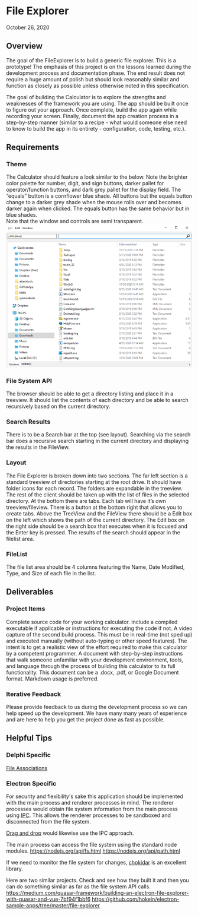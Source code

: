 # File Explorer
October 26, 2020

## Overview
The goal of the FileExplorer is to build a generic file explorer. This is a prototype! The emphasis of this project is on the lessons learned during the development process and documentation phase. The end result does not require a huge amount of polish but should look reasonably similar and function as closely as possible unless otherwise noted in this specification.

The goal of building the Calculator is to explore the strengths and weaknesses of the framework you are using. The app should be built once to figure out your approach.  Once complete, build the app again while recording your screen.  Finally, document the app creation process in a step-by-step manner (similar to a recipe - what would someone else need to know to build the app in its entirety - configuration, code, testing, etc.).


## Requirements
### Theme
The Calculator should feature a look similar to the below. Note the brighter color palette for number, digit, and sign buttons, darker pallet for operator/function buttons, and dark grey pallet for the display field.  The “equals” button is a cornflower blue shade.  All buttons but the equals button change to a darker grey shade when the mouse rolls over and becomes darker again when clicked.  The equals button has the same behavior but in blue shades.  
Note that the window and controls are semi transparent.
![](https://github.com/Embarcadero/ComparisonResearch/blob/main/fileexplorer/filebrowser.png)

### File System API
The browser should be able to get a directory listing and place it in a treeview. It should list the contents of each directory and be able to search recursively based on the current directory.
### Search Results
There is to be a Search bar at the top (see layout). Searching via the search bar does a recursive search starting in the current directory and displaying the results in the FileView.
### Layout
The File Explorer is broken down into two sections. The far left section is a standard treeview of directories starting at the root drive. It should have folder icons for each record. The folders are expandable in the treeview. The rest of the client should be taken up with the list of files in the selected directory. At the bottom there are tabs. Each tab will have it’s own treeview/fileview. There is a button at the  bottom right that allows you to create tabs.
Above the TreeView and the FileView there should be a Edit box on the left which shows the path of the current directory. The Edit box on the right side should be a search box that executes when it is focused and the Enter key is pressed. The results of the search should appear in the filelist area.

### FileList
The file list area should be 4 columns featuring the Name, Date Modified, Type, and Size of each file in the list.


## Deliverables
### Project Items

Complete source code for your working calculator.  Include a compiled executable if applicable or instructions for executing the code if not.
A video capture of the second build process.  This must be in real-time (not sped up) and executed manually (without auto-typing or other speed features).  The intent is to get a realistic view of the effort required to make this calculator by a competent programmer.
A document with step-by-step instructions that walk someone unfamiliar with your development environment, tools, and language through the process of building this calculator to its full functionality.  This document can be a .docx, .pdf, or Google Document format.  Markdown usage is preferred.

### Iterative Feedback
Please provide feedback to us during the development process so we can help speed up the development. We have many many years of experience and are here to help you get the project done as fast as possible.

## Helpful Tips
### Delphi Specific
[File Associations](https://stackoverflow.com/questions/829843/how-to-get-icon-and-description-from-file-extension-using-delphi)


### Electron Specific

For security and flexibility's sake this application should be implemented with the main process and renderer processes in mind. The renderer processes would obtain file system information from the main process using [IPC](https://www.electronjs.org/docs/api/ipc-main). This allows the renderer processes to be sandboxed and disconnected from the file system.

[Drag and drop](https://www.electronjs.org/docs/tutorial/native-file-drag-drop) would likewise use the IPC approach.

The main process can access the file system using the standard node modules.
https://nodejs.org/api/fs.html
https://nodejs.org/api/path.html

If we need to monitor the file system for changes, [chokidar](https://www.npmjs.com/package/chokidar) is an excellent library.

Here are two similar projects. Check and see how they built it and then you can do something similar as far as the file system API calls. 
https://medium.com/quasar-framework/building-an-electron-file-explorer-with-quasar-and-vue-7bf94f1bbf6
https://github.com/hokein/electron-sample-apps/tree/master/file-explorer



